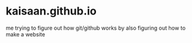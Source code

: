 # kaisaan.github.io
me trying to figure out how git/github works by also figuring out how to make a website